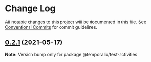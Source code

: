 # Change Log

All notable changes to this project will be documented in this file.
See [Conventional Commits](https://conventionalcommits.org) for commit guidelines.

## [0.2.1](https://github.com/temporalio/sdk-node/compare/@temporalio/test-activities@0.2.0...@temporalio/test-activities@0.2.1) (2021-05-17)

**Note:** Version bump only for package @temporalio/test-activities

